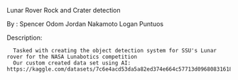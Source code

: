 Lunar Rover Rock and Crater detection 

By : 
      Spencer Odom
      Jordan Nakamoto
      Logan Puntuos

Description:

      Tasked with creating the object detection system for SSU's Lunar rover for the NASA Lunabotics competition
      Our custom created data set using AI: https://kaggle.com/datasets/7c6e4acd53da5a82ed374e664c57713d09680831618bf095d175c1ac9fadebd7
      
